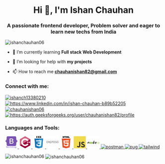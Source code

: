 <h1 align="center">Hi 👋, I'm Ishan Chauhan</h1>
<h3 align="center">A passionate frontend developer, Problem solver and eager to learn new techs from India</h3>

<p align="left"> <img src="https://komarev.com/ghpvc/?username=ishanchauhan06&label=Profile%20views&color=0e75b6&style=flat" alt="ishanchauhan06" /> </p>

- 🌱 I’m currently learning **Full stack Web Development**

- 🤝 I’m looking for help with **my projects**

- 📫 How to reach me **chauhanishan82@gmail.com**

<h3 align="left">Connect with me:</h3>
<p align="left">
<a href="https://twitter.com/ishanch13380210" target="blank"><img align="center" src="https://raw.githubusercontent.com/rahuldkjain/github-profile-readme-generator/master/src/images/icons/Social/twitter.svg" alt="ishanch13380210" height="30" width="40" /></a>
<a href="https://linkedin.com/in/https://www.linkedin.com/in/ishan-chauhan-b89b52205" target="blank"><img align="center" src="https://raw.githubusercontent.com/rahuldkjain/github-profile-readme-generator/master/src/images/icons/Social/linked-in-alt.svg" alt="https://www.linkedin.com/in/ishan-chauhan-b89b52205" height="30" width="40" /></a>
<a href="https://www.codechef.com/users/chauhanishan06" target="blank"><img align="center" src="https://cdn.jsdelivr.net/npm/simple-icons@3.1.0/icons/codechef.svg" alt="chauhanishan06" height="30" width="40" /></a>
<a href="https://auth.geeksforgeeks.org/user/https://auth.geeksforgeeks.org/user/chauhanishan82/profile" target="blank"><img align="center" src="https://raw.githubusercontent.com/rahuldkjain/github-profile-readme-generator/master/src/images/icons/Social/geeks-for-geeks.svg" alt="https://auth.geeksforgeeks.org/user/chauhanishan82/profile" height="30" width="40" /></a>
</p>

<h3 align="left">Languages and Tools:</h3>
<p align="left"> <a href="https://getbootstrap.com" target="_blank" rel="noreferrer"> <img src="https://raw.githubusercontent.com/devicons/devicon/master/icons/bootstrap/bootstrap-plain-wordmark.svg" alt="bootstrap" width="40" height="40"/> </a> <a href="https://www.w3schools.com/cpp/" target="_blank" rel="noreferrer"> <img src="https://raw.githubusercontent.com/devicons/devicon/master/icons/cplusplus/cplusplus-original.svg" alt="cplusplus" width="40" height="40"/> </a> <a href="https://www.w3schools.com/css/" target="_blank" rel="noreferrer"> <img src="https://raw.githubusercontent.com/devicons/devicon/master/icons/css3/css3-original-wordmark.svg" alt="css3" width="40" height="40"/> </a> <a href="https://expressjs.com" target="_blank" rel="noreferrer"> <img src="https://raw.githubusercontent.com/devicons/devicon/master/icons/express/express-original-wordmark.svg" alt="express" width="40" height="40"/> </a> <a href="https://www.w3.org/html/" target="_blank" rel="noreferrer"> <img src="https://raw.githubusercontent.com/devicons/devicon/master/icons/html5/html5-original-wordmark.svg" alt="html5" width="40" height="40"/> </a> <a href="https://developer.mozilla.org/en-US/docs/Web/JavaScript" target="_blank" rel="noreferrer"> <img src="https://raw.githubusercontent.com/devicons/devicon/master/icons/javascript/javascript-original.svg" alt="javascript" width="40" height="40"/> </a> <a href="https://nodejs.org" target="_blank" rel="noreferrer"> <img src="https://raw.githubusercontent.com/devicons/devicon/master/icons/nodejs/nodejs-original-wordmark.svg" alt="nodejs" width="40" height="40"/> </a> <a href="https://postman.com" target="_blank" rel="noreferrer"> <img src="https://www.vectorlogo.zone/logos/getpostman/getpostman-icon.svg" alt="postman" width="40" height="40"/> </a> <a href="https://pugjs.org" target="_blank" rel="noreferrer"> <img src="https://cdn.worldvectorlogo.com/logos/pug.svg" alt="pug" width="40" height="40"/> </a> <a href="https://tailwindcss.com/" target="_blank" rel="noreferrer"> <img src="https://www.vectorlogo.zone/logos/tailwindcss/tailwindcss-icon.svg" alt="tailwind" width="40" height="40"/> </a> </p>

<p><img align="left" src="https://github-readme-stats.vercel.app/api/top-langs?username=ishanchauhan06&show_icons=true&locale=en&layout=compact" alt="ishanchauhan06" /></p>

<p>&nbsp;<img align="center" src="https://github-readme-stats.vercel.app/api?username=ishanchauhan06&show_icons=true&locale=en" alt="ishanchauhan06" /></p>


